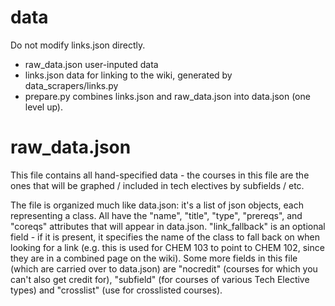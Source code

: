 data
=======

Do not modify links.json directly.

* raw_data.json user-inputed data
* links.json data for linking to the wiki, generated by data_scrapers/links.py
* prepare.py combines links.json and raw_data.json into data.json (one level up).

raw_data.json
===============

This file contains all hand-specified data - the courses in this file are the ones that will be graphed / included in tech electives by subfields / etc.

The file is organized much like data.json: it's a list of json objects, each representing a class.  All have the "name", "title", "type", "prereqs", and "coreqs" attributes that will appear in data.json.  "link_fallback" is an optional field - if it is present, it specifies the name of the class to fall back on when looking for a link (e.g. this is used for CHEM 103 to point to CHEM 102, since they are in a combined page on the wiki).  Some more fields in this file (which are carried over to data.json) are "nocredit" (courses for which you can't also get credit for), "subfield" (for courses of various Tech Elective types) and "crosslist" (use for crosslisted courses).
